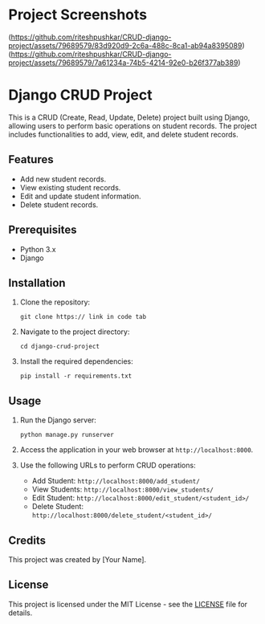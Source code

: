 # Project Screenshots

(https://github.com/riteshpushkar/CRUD-django-project/assets/79689579/83d920d9-2c6a-488c-8ca1-ab94a8395089)
(https://github.com/riteshpushkar/CRUD-django-project/assets/79689579/7a61234a-74b5-4214-92e0-b26f377ab389)

# Django CRUD Project

This is a CRUD (Create, Read, Update, Delete) project built using Django, allowing users to perform basic operations on student records. The project includes functionalities to add, view, edit, and delete student records.

## Features

- Add new student records.
- View existing student records.
- Edit and update student information.
- Delete student records.

## Prerequisites

- Python 3.x
- Django

## Installation

1. Clone the repository:

    ```
    git clone https:// link in code tab
    ```

2. Navigate to the project directory:

    ```
    cd django-crud-project
    ```

3. Install the required dependencies:

    ```
    pip install -r requirements.txt
    ```

## Usage

1. Run the Django server:

    ```
    python manage.py runserver
    ```

2. Access the application in your web browser at `http://localhost:8000`.

3. Use the following URLs to perform CRUD operations:

    - Add Student: `http://localhost:8000/add_student/`
    - View Students: `http://localhost:8000/view_students/`
    - Edit Student: `http://localhost:8000/edit_student/<student_id>/`
    - Delete Student: `http://localhost:8000/delete_student/<student_id>/`

## Credits

This project was created by [Your Name].

## License

This project is licensed under the MIT License - see the [LICENSE](LICENSE) file for details.





